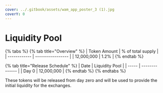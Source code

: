 ```yaml
---
cover: ../.gitbook/assets/wam_app_poster_3 (1).jpg
coverY: 0
---
```


# Liquidity Pool

{% tabs %}
{% tab title="Overview" %}
| Token Amount | % of total supply |
| ------------ | ----------------- |
| 12,000,000   | 1.2%              |
{% endtab %}

{% tab title="Release Schedule" %}
| Date  | Liquidity Pool |
| ----- | -------------- |
| Day 0 | 12,000,000     |
{% endtab %}
{% endtabs %}

These tokens will be released from day zero and will be used to provide the initial liquidity for the exchanges.
